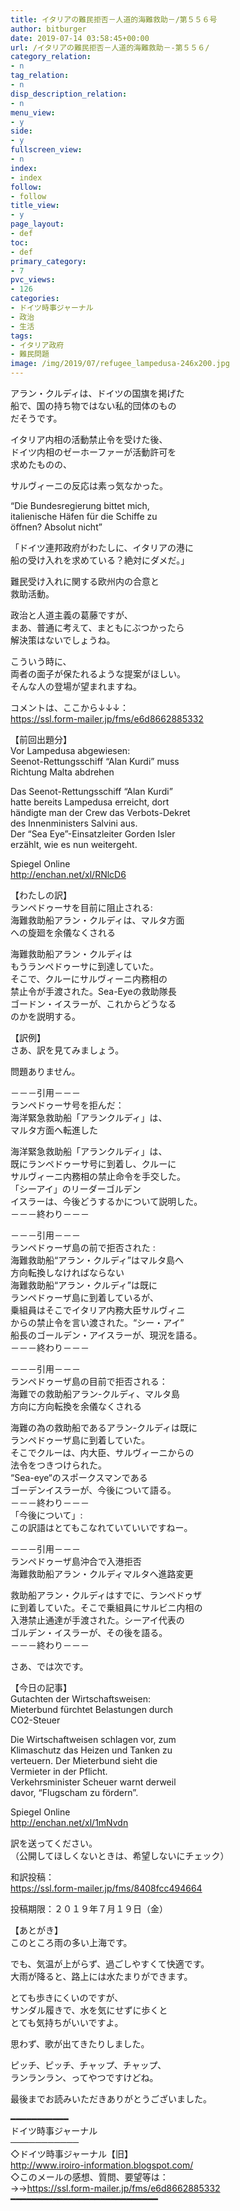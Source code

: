 ```yaml
---
title: イタリアの難民拒否－人道的海難救助－/第５５６号
author: bitburger
date: 2019-07-14 03:58:45+00:00
url: /イタリアの難民拒否－人道的海難救助－-第５５６/
category_relation:
- n
tag_relation:
- n
disp_description_relation:
- n
menu_view:
- y
side:
- y
fullscreen_view:
- n
index:
- index
follow:
- follow
title_view:
- y
page_layout:
- def
toc:
- def
primary_category:
- 7
pvc_views:
- 126
categories:
- ドイツ時事ジャーナル
- 政治
- 生活
tags:
- イタリア政府
- 難民問題
image: /img/2019/07/refugee_lampedusa-246x200.jpg
---
```

アラン・クルディは、ドイツの国旗を掲げた  
船で、国の持ち物ではない私的団体のもの  
だそうです。

イタリア内相の活動禁止令を受けた後、  
ドイツ内相のゼーホーファーが活動許可を  
求めたものの、

サルヴィーニの反応は素っ気なかった。

&#8220;Die Bundesregierung bittet mich,  
italienische Häfen für die Schiffe zu  
öffnen? Absolut nicht&#8221;

「ドイツ連邦政府がわたしに、イタリアの港に  
船の受け入れを求めている？絶対にダメだ。」

難民受け入れに関する欧州内の合意と  
救助活動。

政治と人道主義の葛藤ですが、  
まあ、普通に考えて、まともにぶつかったら  
解決策はないでしょうね。

こういう時に、  
両者の面子が保たれるような提案がほしい。  
そんな人の登場が望まれますね。

  
コメントは、ここから↓↓↓：  
<https://ssl.form-mailer.jp/fms/e6d8662885332>

【前回出題分】  
Vor Lampedusa abgewiesen:  
Seenot-Rettungsschiff &#8220;Alan Kurdi&#8221; muss  
Richtung Malta abdrehen

Das Seenot-Rettungsschiff &#8220;Alan Kurdi&#8221;  
hatte bereits Lampedusa erreicht, dort  
händigte man der Crew das Verbots-Dekret  
des Innenministers Salvini aus.  
Der &#8220;Sea Eye&#8221;-Einsatzleiter Gorden Isler  
erzählt, wie es nun weitergeht.

Spiegel Online  
<http://enchan.net/xl/RNlcD6>

【わたしの訳】  
ランペドゥーサを目前に阻止される:  
海難救助船アラン・クルディは、マルタ方面  
への旋廻を余儀なくされる

海難救助船アラン・クルディは  
もうランペドゥーサに到達していた。  
そこで、クルーにサルヴィーニ内務相の  
禁止令が手渡された。Sea-Eyeの救助隊長  
ゴードン・イスラーが、これからどうなる  
のかを説明する。

  
【訳例】  
さあ、訳を見てみましょう。

問題ありません。

－－－引用－－－  
ランペドゥーサ号を拒んだ：  
海洋緊急救助船「アランクルディ」は、  
マルタ方面へ転進した

海洋緊急救助船「アランクルディ」は、  
既にランペドゥーサ号に到着し、クルーに  
サルヴィーニ内務相の禁止命令を手交した。  
「シーアイ」のリーダーゴルデン  
イスラーは、今後どうするかについて説明した。  
－－－終わり－－－

－－－引用－－－  
ランペドゥーザ島の前で拒否された :  
海難救助船“アラン・クルディ”はマルタ島へ  
方向転換しなければならない  
海難救助船“アラン・クルディ”は既に  
ランペドゥーザ島に到着しているが、  
乗組員はそこでイタリア内務大臣サルヴィニ  
からの禁止令を言い渡された。“シー・アイ”  
船長のゴールデン・アイスラーが、現況を語る。  
－－－終わり－－－

－－－引用－－－  
ランペドゥーザ島の目前で拒否される：  
海難での救助船アラン-クルディ、マルタ島  
方向に方向転換を余儀なくされる

海難の為の救助船であるアラン-クルディは既に  
ランペドゥーザ島に到着していた。  
そこでクルーは、内大臣、サルヴィーニからの  
法令をつきつけられた。  
“Sea-eye“のスポークスマンである  
ゴーデンイスラーが、今後について語る。  
－－－終わり－－－  
「今後について」:  
この訳語はとてもこなれていていいですねー。

－－－引用－－－  
ランペドゥーザ島沖合で入港拒否  
海難救助船アラン・クルディマルタへ進路変更

  
救助船アラン・クルディはすでに、ランペドゥザ  
に到着していた。そこで乗組員にサルビニ内相の  
入港禁止通達が手渡された。シーアイ代表の  
ゴルデン・イスラーが、その後を語る。  
－－－終わり－－－

  
さあ、では次です。

【今日の記事】  
Gutachten der Wirtschaftsweisen:  
Mieterbund fürchtet Belastungen durch  
CO2-Steuer

Die Wirtschaftweisen schlagen vor, zum  
Klimaschutz das Heizen und Tanken zu  
verteuern. Der Mieterbund sieht die  
Vermieter in der Pflicht.  
Verkehrsminister Scheuer warnt derweil  
davor, &#8220;Flugscham zu fördern&#8221;.

Spiegel Online  
<http://enchan.net/xl/1mNvdn>

訳を送ってください。  
（公開してほしくないときは、希望しないにチェック）

和訳投稿：  
 <https://ssl.form-mailer.jp/fms/8408fcc494664>

投稿期限：２０１９年７月１９日（金）

【あとがき】  
このところ雨の多い上海です。

でも、気温が上がらず、過ごしやすくて快適です。  
大雨が降ると、路上には水たまりができます。

とても歩きにくいのですが、  
サンダル履きで、水を気にせずに歩くと  
とても気持ちがいいですよ。

思わず、歌が出てきたりしました。

ピッチ、ピッチ、チャップ、チャップ、  
ランランラン、ってやつですけどね。

  
最後までお読みいただきありがとうございました。

━━━━━━━━━━━  
ドイツ時事ジャーナル  
───────────  
◇ドイツ時事ジャーナル【旧】  
<http://www.iroiro-information.blogspot.com/>  
◇このメールの感想、質問、要望等は：  
->-><https://ssl.form-mailer.jp/fms/e6d8662885332>  
━━━━━━━━━━━━━━━━━━━━━━━━━━━━
